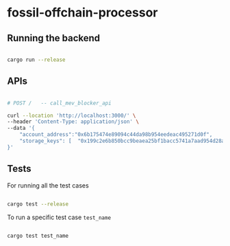 # fossil-offchain-processor

## Running the backend

```bash

cargo run --release

```

## APIs

```bash

# POST /   -- call_mev_blocker_api

curl --location 'http://localhost:3000/' \
--header 'Content-Type: application/json' \
--data '{
	"account_address":"0x6b175474e89094c44da98b954eedeac495271d0f",
    "storage_keys": [  "0x199c2e6b850bcc9beaea25bf1bacc5741a7aad954d28af9b23f4b53f5404937b" ]
}'
```

## Tests

For running all the test cases

```bash

cargo test --release

```

To run a specific test case `test_name`

```bash

cargo test test_name

```
